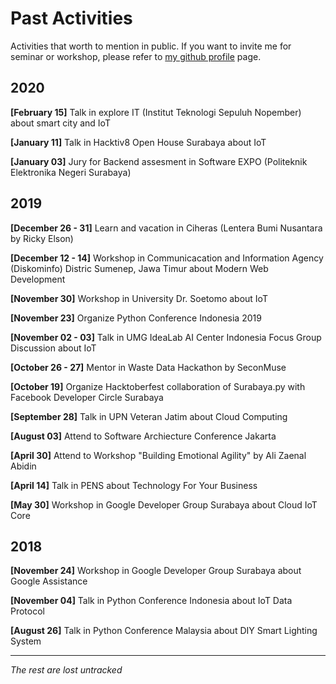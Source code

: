 # Past Activities

Activities that worth to mention in public. If you want to invite me for seminar or workshop, please refer to [my github profile](https://github.com/tegarimansyah) page.

## 2020

**[February 15]** Talk in explore IT (Institut Teknologi Sepuluh Nopember) about smart city and IoT

**[January 11]** Talk in Hacktiv8 Open House Surabaya about IoT

**[January 03]** Jury for Backend assesment in Software EXPO (Politeknik Elektronika Negeri Surabaya)

## 2019

**[December 26 - 31]** Learn and vacation in Ciheras (Lentera Bumi Nusantara by Ricky Elson)

**[December 12 - 14]** Workshop in Communicacation and Information Agency (Diskominfo) Distric Sumenep, Jawa Timur about Modern Web Development

**[November 30]** Workshop in University Dr. Soetomo about IoT

**[November 23]** Organize Python Conference Indonesia 2019

**[November 02 - 03]** Talk in UMG IdeaLab AI Center Indonesia Focus Group Discussion about IoT

**[October 26 - 27]** Mentor in Waste Data Hackathon by SeconMuse

**[October 19]** Organize Hacktoberfest collaboration of Surabaya.py with Facebook Developer Circle Surabaya

**[September 28]** Talk in UPN Veteran Jatim about Cloud Computing

**[August 03]** Attend to Software Archiecture Conference Jakarta

**[April 30]** Attend to Workshop "Building Emotional Agility" by Ali Zaenal Abidin

**[April 14]** Talk in PENS about Technology For Your Business

**[May 30]** Workshop in Google Developer Group Surabaya about Cloud IoT Core

## 2018

**[November 24]** Workshop in Google Developer Group Surabaya about Google Assistance

**[November 04]** Talk in Python Conference Indonesia about IoT Data Protocol

**[August 26]** Talk in Python Conference Malaysia about DIY Smart Lighting System


---

_The rest are lost untracked_
